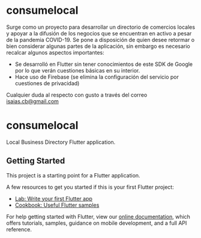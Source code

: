 # consumelocal

Surge como un proyecto para desarrollar un directorio de comercios locales y apoyar a la difusión de los negocios que se encuentran en activo a pesar de la pandemia COVID-19.
Se pone a disposición de quien desee retormar o bien considerar algunas partes de la aplicación, sin embargo es necesario recalcar algunos aspectos importantes:

- Se desarrolló en Flutter sin tener conocimientos de este SDK de Google por lo que verán cuestiones básicas en su interior.
- Hace uso de Firebase (se elimina la configuración del servicio por cuestiones de privacidad)

Cualquier duda al respecto con gusto a través del correo isaias.cb@gmail.com


# consumelocal

Local Business Directory Flutter application.

## Getting Started

This project is a starting point for a Flutter application.

A few resources to get you started if this is your first Flutter project:

- [Lab: Write your first Flutter app](https://flutter.dev/docs/get-started/codelab)
- [Cookbook: Useful Flutter samples](https://flutter.dev/docs/cookbook)

For help getting started with Flutter, view our
[online documentation](https://flutter.dev/docs), which offers tutorials,
samples, guidance on mobile development, and a full API reference.
